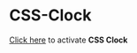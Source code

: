 # CSS-Clock

[Click here](https://nsguliyev.github.io/JS-Activities-02-JS-and-CSS-Clock/) to activate **CSS Clock**
